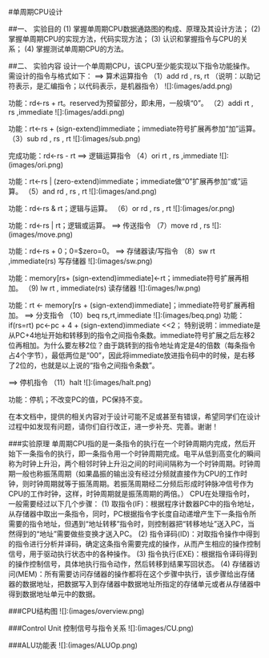 #单周期CPU设计

##一、 实验目的
(1) 掌握单周期CPU数据通路图的构成、原理及其设计方法；
(2) 掌握单周期CPU的实现方法，代码实现方法；
(3) 认识和掌握指令与CPU的关系；
(4) 掌握测试单周期CPU的方法。

##二、 实验内容
设计一个单周期CPU，该CPU至少能实现以下指令功能操作。需设计的指令与格式如下：
==> 算术运算指令
（1）add  rd , rs, rt  （说明：以助记符表示，是汇编指令；以代码表示，是机器指令）
![]:(images/add.png)

功能：rd←rs + rt。reserved为预留部分，即未用，一般填“0”。
（2）addi  rt , rs ,immediate
![]:(images/addi.png)

功能：rt←rs + (sign-extend)immediate；immediate符号扩展再参加“加”运算。
    （3）sub  rd , rs , rt
![]:(images/sub.png)

完成功能：rd←rs - rt
    ==> 逻辑运算指令
（4）ori  rt , rs ,immediate
![]:(images/ori.png)

功能：rt←rs | (zero-extend)immediate；immediate做“0”扩展再参加“或”运算。
（5）and  rd , rs , rt
![]:(images/and.png)


功能：rd←rs & rt；逻辑与运算。
    （6）or  rd , rs , rt
![]:(images/or.png)

功能：rd←rs | rt；逻辑或运算。
    ==> 传送指令
    （7）move  rd , rs
![]:(images/move.png)

功能：rd←rs + $0 ；$0=$zero=0。
==> 存储器读/写指令
（8）sw  rt ,immediate(rs) 写存储器
![]:(images/sw.png)

   功能：memory[rs+ (sign-extend)immediate]←rt；immediate符号扩展再相加。
（9) lw  rt , immediate(rs) 读存储器
![]:(images/lw.png)

功能：rt ← memory[rs + (sign-extend)immediate]；immediate符号扩展再相加。
 ==> 分支指令
    （10）beq  rs,rt,immediate
![]:(images/beq.png)
功能：if(rs=rt) pc←pc + 4 + (sign-extend)immediate <<2；
特别说明：immediate是从PC+4地址开始和转移到的指令之间指令条数。immediate符号扩展之后左移2位再相加。为什么要左移2位？由于跳转到的指令地址肯定是4的倍数（每条指令占4个字节），最低两位是“00”，因此将immediate放进指令码中的时候，是右移了2位的，也就是以上说的“指令之间指令条数”。

==> 停机指令
（11）halt
![]:(images/halt.png)

功能：停机；不改变PC的值，PC保持不变。

在本文档中，提供的相关内容对于设计可能不足或甚至有错误，希望同学们在设计过程中如发现有问题，请你们自行改正，进一步补充、完善。谢谢！

###实验原理
单周期CPU指的是一条指令的执行在一个时钟周期内完成，然后开始下一条指令的执行，即一条指令用一个时钟周期完成。电平从低到高变化的瞬间称为时钟上升沿，两个相邻时钟上升沿之间的时间间隔称为一个时钟周期。时钟周期一般也称振荡周期（如果晶振的输出没有经过分频就直接作为CPU的工作时钟，则时钟周期就等于振荡周期。若振荡周期经二分频后形成时钟脉冲信号作为CPU的工作时钟，这样，时钟周期就是振荡周期的两倍。）
    CPU在处理指令时，一般需要经过以下几个步骤：
    (1) 取指令(IF)：根据程序计数器PC中的指令地址，从存储器中取出一条指令，同时，PC根据指令字长度自动递增产生下一条指令所需要的指令地址，但遇到“地址转移”指令时，则控制器把“转移地址”送入PC，当然得到的“地址”需要做些变换才送入PC。
    (2) 指令译码(ID)：对取指令操作中得到的指令进行分析并译码，确定这条指令需要完成的操作，从而产生相应的操作控制信号，用于驱动执行状态中的各种操作。
    (3) 指令执行(EXE)：根据指令译码得到的操作控制信号，具体地执行指令动作，然后转移到结果写回状态。
    (4) 存储器访问(MEM)：所有需要访问存储器的操作都将在这个步骤中执行，该步骤给出存储器的数据地址，把数据写入到存储器中数据地址所指定的存储单元或者从存储器中得到数据地址单元中的数据。


###CPU结构图
![]:(images/overview.png)

###Control Unit 控制信号与指令关系
![]:(images/CU.png)

###ALU功能表
![]:(images/ALUOp.png)

